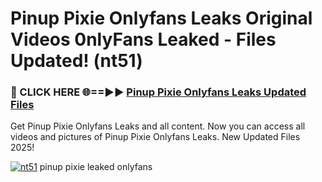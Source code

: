 # Pinup Pixie Onlyfans Leaks Original Videos 0nlyFans Leaked - Files Updated! (nt51)

<h3>🔴 CLICK HERE 🌐==►► <a href="https://tinyurl.com/brd5kh86" rel="nofollow">Pinup Pixie Onlyfans Leaks Updated Files</a></h3>

Get Pinup Pixie Onlyfans Leaks and all content. Now you can access all videos and pictures of Pinup Pixie Onlyfans Leaks. New Updated Files 2025!

[![nt51](https://i.imgur.com/K7sEzmb.gif)](https://tinyurl.com/brd5kh86)
pinup pixie leaked onlyfans